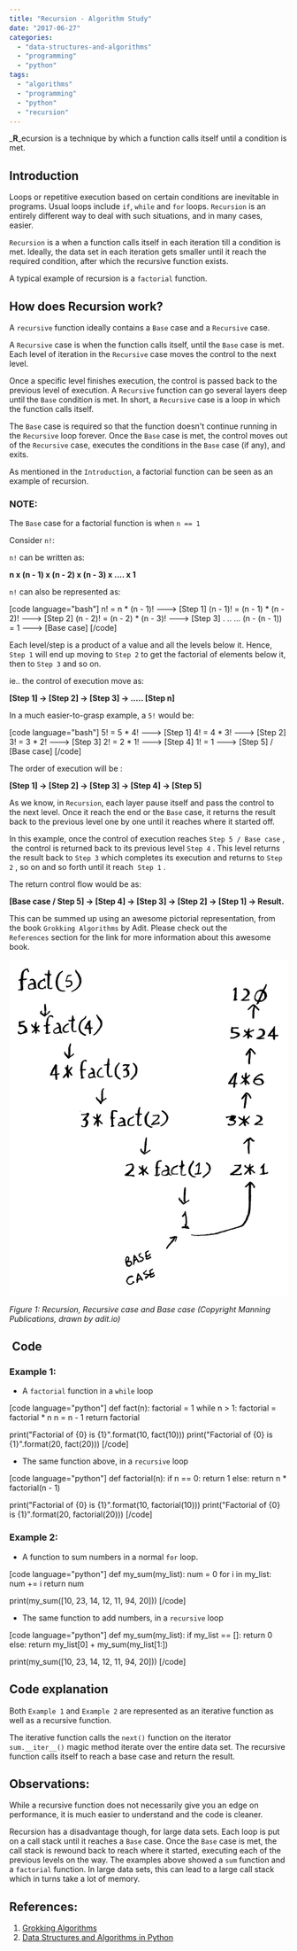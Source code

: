 ```yaml
---
title: "Recursion - Algorithm Study"
date: "2017-06-27"
categories: 
  - "data-structures-and-algorithms"
  - "programming"
  - "python"
tags: 
  - "algorithms"
  - "programming"
  - "python"
  - "recursion"
---
```


_**R**_ecursion is a technique by which a function calls itself until a condition is met.

## Introduction

Loops or repetitive execution based on certain conditions are inevitable in programs. Usual loops include `if`, `while` and `for` loops. `Recursion` is an entirely different way to deal with such situations, and in many cases, easier.

`Recursion` is a when a function calls itself in each iteration till a condition is met. Ideally, the data set in each iteration gets smaller until it reach the required condition, after which the recursive function exists.

A typical example of recursion is a `factorial` function.

## How does Recursion work?

A `recursive` function ideally contains a `Base` case and a `Recursive` case.

A `Recursive` case is when the function calls itself, until the `Base` case is met. Each level of iteration in the `Recursive` case moves the control to the next level.

Once a specific level finishes execution, the control is passed back to the previous level of execution. A `Recursive` function can go several layers deep until the `Base` condition is met. In short, a `Recursive` case is a loop in which the function calls itself.

The `Base` case is required so that the function doesn't continue running in the `Recursive` loop forever. Once the `Base` case is met, the control moves out of the `Recursive` case, executes the conditions in the `Base` case (if any), and exits.

As mentioned in the `Introduction`, a factorial function can be seen as an example of recursion.

### NOTE:

The `Base` case for a factorial function is when `n == 1`

Consider `n!`:

`n!` can be written as:

**n x (n - 1) x (n - 2) x (n - 3) x .... x 1**

`n!` can also be represented as:

\[code language="bash"\] n! = n \* (n - 1)! ---> \[Step 1\] (n - 1)! = (n - 1) \* (n - 2)! ---> \[Step 2\] (n - 2)! = (n - 2) \* (n - 3)! ---> \[Step 3\] . .. ... (n - (n - 1)) = 1 ---> \[Base case\] \[/code\]

Each level/step is a product of a value and all the levels below it. Hence, `Step 1` will end up moving to `Step 2` to get the factorial of elements below it, then to `Step 3` and so on.

ie.. the control of execution move as:

**\[Step 1\] -> \[Step 2\] -> \[Step 3\] -> ..... \[Step n\]**

In a much easier-to-grasp example, a `5!` would be:

\[code language="bash"\] 5! = 5 \* 4! ---> \[Step 1\] 4! = 4 \* 3! ---> \[Step 2\] 3! = 3 \* 2! ---> \[Step 3\] 2! = 2 \* 1! ---> \[Step 4\] 1! = 1 ---> \[Step 5\] / \[Base case\] \[/code\]

The order of execution will be :

**\[Step 1\] -> \[Step 2\] -> \[Step 3\] -> \[Step 4\] -> \[Step 5\]**

As we know, in `Recursion`, each layer pause itself and pass the control to the next level. Once it reach the end or the `Base` case, it returns the result back to the previous level one by one until it reaches where it started off.

In this example, once the control of execution reaches `Step 5 / Base case` ,  the control is returned back to its previous level `Step 4` . This level returns the result back to `Step 3` which completes its execution and returns to `Step 2` , so on and so forth until it reach  `Step 1` .

The return control flow would be as:

**\[Base case / Step 5\] -> \[Step 4\] -> \[Step 3\] -> \[Step 2\] -> \[Step 1\] -> Result.**

This can be summed up using an awesome pictorial representation, from the book `Grokking Algorithms` by Adit. Please check out the `References` section for the link for more information about this awesome book.

![factorial_recursion](images/factorial_recursion.png)

_Figure 1: Recursion, Recursive case and Base case (Copyright Manning Publications, drawn by adit.io)_

##  Code

### Example 1:

- A `factorial` function in a `while` loop

\[code language="python"\] def fact(n): factorial = 1 while n > 1: factorial = factorial \* n n = n - 1 return factorial

print("Factorial of {0} is {1}".format(10, fact(10))) print("Factorial of {0} is {1}".format(20, fact(20))) \[/code\]

- The same function above, in a `recursive` loop

\[code language="python"\] def factorial(n): if n == 0: return 1 else: return n \* factorial(n - 1)

print("Factorial of {0} is {1}".format(10, factorial(10))) print("Factorial of {0} is {1}".format(20, factorial(20))) \[/code\]

### Example 2:

- A function to sum numbers in a normal `for` loop.

\[code language="python"\] def my\_sum(my\_list): num = 0 for i in my\_list: num += i return num

print(my\_sum(\[10, 23, 14, 12, 11, 94, 20\])) \[/code\]

- The same function to add numbers, in a `recursive` loop

\[code language="python"\] def my\_sum(my\_list): if my\_list == \[\]: return 0 else: return my\_list\[0\] + my\_sum(my\_list\[1:\])

print(my\_sum(\[10, 23, 14, 12, 11, 94, 20\])) \[/code\]

## Code explanation

Both `Example 1` and `Example 2` are represented as an iterative function as well as a recursive function.

The iterative function calls the `next()` function on the iterator `sum.__iter__()` magic method iterate over the entire data set. The recursive function calls itself to reach a base case and return the result.

## Observations:

While a recursive function does not necessarily give you an edge on performance, it is much easier to understand and the code is cleaner.

Recursion has a disadvantage though, for large data sets. Each loop is put on a call stack until it reaches a `Base` case. Once the `Base` case is met, the call stack is rewound back to reach where it started, executing each of the previous levels on the way. The examples above showed a `sum` function and a `factorial` function. In large data sets, this can lead to a large call stack which in turns take a lot of memory.

## References:

1. [Grokking Algorithms](http://www.amazon.in/Grokking-Algorithms-illustrated-programmers-curious/dp/1617292230/ref=sr_1_1?s=books&ie=UTF8&qid=1486811444&sr=1-1&keywords=grokking+algorithms)
2. [Data Structures and Algorithms in Python](https://www.amazon.com/Structures-Algorithms-Python-Michael-Goodrich/dp/812656217X/ref=sr_1_1?ie=UTF8&qid=1487126103&sr=8-1&keywords=data+structures+and+algorithms+in+python)
